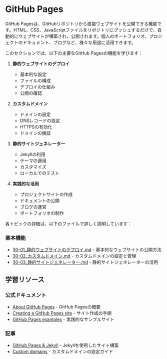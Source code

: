 # GitHub Pages

GitHub Pagesは、GitHubリポジトリから直接ウェブサイトを公開できる機能です。HTML、CSS、JavaScriptファイルをリポジトリにプッシュするだけで、自動的にウェブサイトが構築され、公開されます。個人のポートフォリオ、プロジェクトのドキュメント、ブログなど、様々な用途に活用できます。

このセクションでは、以下の主要なGitHub Pagesの機能を学びます：

1. **静的ウェブサイトのデプロイ**
   - 基本的な設定
   - ファイルの構成
   - デプロイの仕組み
   - 公開の確認

2. **カスタムドメイン**
   - ドメインの設定
   - DNSレコードの設定
   - HTTPSの有効化
   - ドメインの検証

3. **静的サイトジェネレーター**
   - Jekyllの利用
   - テーマの適用
   - カスタマイズ
   - ローカルでのテスト

4. **実践的な活用**
   - プロジェクトサイトの作成
   - ドキュメントの公開
   - ブログの運営
   - ポートフォリオの制作

各トピックの詳細は、以下のファイルで詳しく説明しています：

### 基本機能
- [30-01_静的ウェブサイトのデプロイ.md](30-01_静的ウェブサイトのデプロイ.md) - 基本的なウェブサイトの公開方法
- [30-02_カスタムドメイン.md](30-02_カスタムドメイン.md) - カスタムドメインの設定と管理
- [30-03_静的サイトジェネレーター.md](30-03_静的サイトジェネレーター.md) - 静的サイトジェネレーターの活用

## 学習リソース

### 公式ドキュメント
- [About GitHub Pages](https://docs.github.com/en/pages/getting-started-with-github-pages/about-github-pages) - GitHub Pagesの概要
- [Creating a GitHub Pages site](https://docs.github.com/en/pages/getting-started-with-github-pages/creating-a-github-pages-site) - サイト作成の手順
- [GitHub Pages examples](https://github.com/collections/github-pages-examples) - 実践的なサンプルサイト

### 記事
- [GitHub Pages & Jekyll](https://docs.github.com/en/pages/setting-up-a-github-pages-site-with-jekyll) - Jekyllを使用したサイト構築
- [Custom domains](https://docs.github.com/en/pages/configuring-a-custom-domain-for-your-github-pages-site) - カスタムドメインの設定ガイド 
